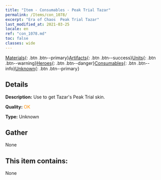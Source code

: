 ```yaml
---
title: "Item - Consumables - Peak Trial Tazar"
permalink: /Items/con_1078/
excerpt: "Era of Chaos  Peak Trial Tazar"
last_modified_at: 2021-03-25
locale: en
ref: "con_1078.md"
toc: false
classes: wide
---
```

 [Materials](/Items/){: .btn .btn--primary}[Artifacts](/Items/Artifacts/){: .btn .btn--success}[Units](/Items/Units/){: .btn .btn--warning}[Heroes](/Items/Heroes/){: .btn .btn--danger}[Consumables](/Items/Consumables/){: .btn .btn--info}[Unknown](/Items/Unknown/){: .btn .btn--primary}

## Details
 **Description:** Use to get Tazar's Peak Trial skin.

 **Quality:** <span style="color: #FF8C00">OK</span>

 **Type:** Unknown

## Gather

  None

## This item contains:

  None

